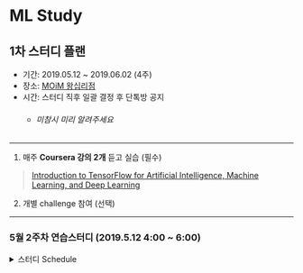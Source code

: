 ML Study
=========

1차 스터디 플랜
--------------

* 기간: 2019.05.12 ~ 2019.06.02 (4주)
* 장소: [MOiM 왕십리점](https://map.naver.com/local/siteview.nhn?code=1449764144&_ts=1557069130220)
* 시간: 스터디 직후 일괄 결정 후 단톡방 공지
	* ###### 미참시 미리 알려주세요
***
1. 매주 **Coursera 강의 2개** 듣고 실습 (필수)
> [Introduction to TensorFlow for Artificial Intelligence, Machine Learning, and Deep Learning](https://www.coursera.org/learn/introduction-tensorflow)
2. 개별 challenge 참여 (선택)



--------------
### 5월 2주차 연습스터디 (2019.5.12 4:00 ~ 6:00)
<details><summary> 스터디 Schedule </summary>
<p>

| 내용        |  시간        | 참석자         |
| ---------- |:-------------:|
| 동영상 강의 시청  | 4:00 ~ 5:00 | ... |
| 개별 challenge  | 4:00 ~ 5:00 | ... |
|  강의 실습  |  5:00 ~ 6:00  | ... |



</p>
</details>
